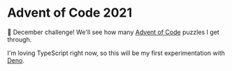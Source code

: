 # Advent of Code 2021

🎁 December challenge! We'll see how many [Advent of Code](https://adventofcode.com/2021) puzzles I get through.

I'm loving TypeScript right now, so this will be my first experimentation with [Deno](https://deno.land/).
